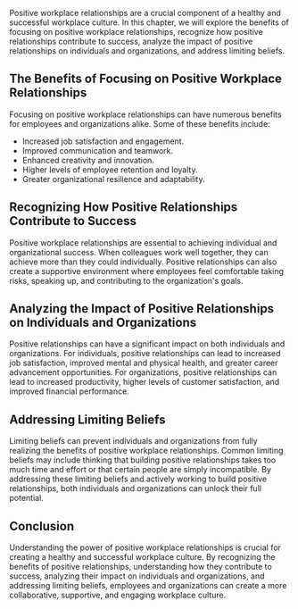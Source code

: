 
Positive workplace relationships are a crucial component of a healthy and successful workplace culture. In this chapter, we will explore the benefits of focusing on positive workplace relationships, recognize how positive relationships contribute to success, analyze the impact of positive relationships on individuals and organizations, and address limiting beliefs.

The Benefits of Focusing on Positive Workplace Relationships
------------------------------------------------------------

Focusing on positive workplace relationships can have numerous benefits for employees and organizations alike. Some of these benefits include:

* Increased job satisfaction and engagement.
* Improved communication and teamwork.
* Enhanced creativity and innovation.
* Higher levels of employee retention and loyalty.
* Greater organizational resilience and adaptability.

Recognizing How Positive Relationships Contribute to Success
------------------------------------------------------------

Positive workplace relationships are essential to achieving individual and organizational success. When colleagues work well together, they can achieve more than they could individually. Positive relationships can also create a supportive environment where employees feel comfortable taking risks, speaking up, and contributing to the organization's goals.

Analyzing the Impact of Positive Relationships on Individuals and Organizations
-------------------------------------------------------------------------------

Positive relationships can have a significant impact on both individuals and organizations. For individuals, positive relationships can lead to increased job satisfaction, improved mental and physical health, and greater career advancement opportunities. For organizations, positive relationships can lead to increased productivity, higher levels of customer satisfaction, and improved financial performance.

Addressing Limiting Beliefs
---------------------------

Limiting beliefs can prevent individuals and organizations from fully realizing the benefits of positive workplace relationships. Common limiting beliefs may include thinking that building positive relationships takes too much time and effort or that certain people are simply incompatible. By addressing these limiting beliefs and actively working to build positive relationships, both individuals and organizations can unlock their full potential.

Conclusion
----------

Understanding the power of positive workplace relationships is crucial for creating a healthy and successful workplace culture. By recognizing the benefits of positive relationships, understanding how they contribute to success, analyzing their impact on individuals and organizations, and addressing limiting beliefs, employees and organizations can create a more collaborative, supportive, and engaging workplace culture.
